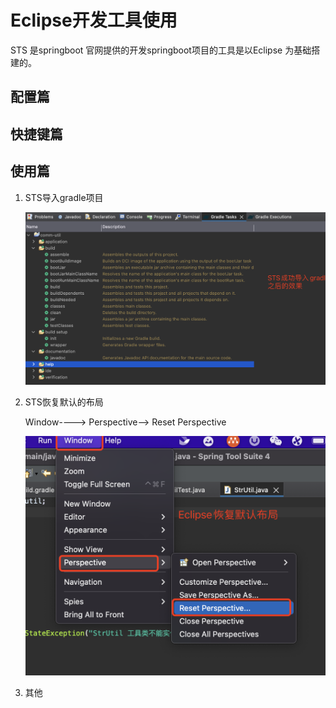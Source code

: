 # Eclipse开发工具使用

STS 是springboot 官网提供的开发springboot项目的工具是以Eclipse 为基础搭建的。



## 配置篇





## 快捷键篇



## 使用篇

1. STS导入gradle项目

   ![01_STS成功导入gradle项目](./pic/01_STS成功导入gradle项目/01_STS成功导入gradle项目.png)

2. STS恢复默认的布局

   Window----> Perspective--> Reset Perspective 

   <img src="./pic/02_STS恢复默认布局/01_STS恢复默认布局.png" alt="01_STS恢复默认布局" style="zoom:50%;" />

3. 其他
